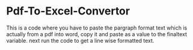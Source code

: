 # Pdf-To-Excel-Convertor
This is a code where you have to paste the pargraph format text which is actually from a pdf into word, copy it and paste as a value to the finaltext variable. next run the code to get a line wise formatted text.
